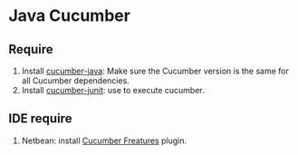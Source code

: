 # Java Cucumber
## Require
1. Install [cucumber-java](https://docs.cucumber.io/installation/java/): Make sure the Cucumber version is the same for all Cucumber dependencies.
2. Install [cucumber-junit](https://docs.cucumber.io/cucumber/api/#junit): use to execute cucumber.
## IDE require
1. Netbean: install [Cucumber Freatures](http://plugins.netbeans.org/plugin/17939/cucumber-features) plugin.